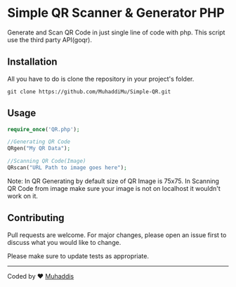 # Simple QR Scanner & Generator PHP

Generate and Scan QR Code in just single line of code with php. This script use the third party API(goqr).

## Installation

All you have to do is clone the repository in your project's folder.
``` shell
git clone https://github.com/MuhaddiMu/Simple-QR.git
```

## Usage

```php
require_once('QR.php');

//Generating QR Code
QRgen("My QR Data");

//Scanning QR Code(Image)
QRscan("URL Path to image goes here");
```

Note: In QR Generating by default size of QR Image is 75x75.
In Scanning QR Code from image make sure your image is not on localhost it wouldn't work on it.

## Contributing
Pull requests are welcome. For major changes, please open an issue first to discuss what you would like to change.

Please make sure to update tests as appropriate.
***
Coded by :heart: [Muhaddis](http://www.Muhaddis.Info) 
